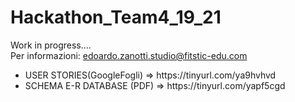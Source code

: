 # Hackathon_Team4_19_21
Work in progress....<br/>
Per informazioni: edoardo.zanotti.studio@fitstic-edu.com

<ul>
  <li>USER STORIES(GoogleFogli) => https://tinyurl.com/ya9hvhvd</li>
  <li>SCHEMA E-R DATABASE (PDF)   => https://tinyurl.com/yapf5cgd</li>
</ul>
